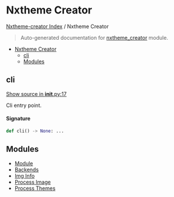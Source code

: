# Nxtheme Creator

[Nxtheme-creator Index](../README.md#nxtheme-creator-index) / Nxtheme Creator

> Auto-generated documentation for [nxtheme_creator](../../../nxtheme_creator/__init__.py) module.

- [Nxtheme Creator](#nxtheme-creator)
  - [cli](#cli)
  - [Modules](#modules)

## cli

[Show source in __init__.py:17](../../../nxtheme_creator/__init__.py#L17)

Cli entry point.

#### Signature

```python
def cli() -> None: ...
```



## Modules

- [Module](./module.md)
- [Backends](backends/index.md)
- [Img Info](./img_info.md)
- [Process Image](./process_image.md)
- [Process Themes](./process_themes.md)